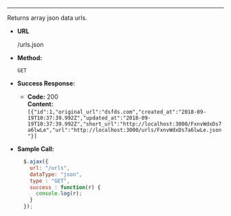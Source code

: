 ----
  Returns array json data urls.

* **URL**

  /urls.json

* **Method:**

  `GET`


* **Success Response:**

  * **Code:** 200 <br />
    **Content:** `[{"id":1,"original_url":"dsfds.com","created_at":"2018-09-19T10:37:39.992Z","updated_at":"2018-09-19T10:37:39.992Z","short_url":"http://localhost:3000/FxnvWdxDs7a6lwLe","url":"http://localhost:3000/urls/FxnvWdxDs7a6lwLe.json"}]`
 
* **Sample Call:**

  ```javascript
    $.ajax({
      url: "/urls",
      dataType: "json",
      type : "GET",
      success : function(r) {
        console.log(r);
      }
    });
  ```